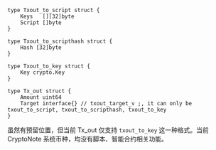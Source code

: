 ```
type Txout_to_script struct {
    Keys   [][32]byte
    Script []byte
}
```

```
type Txout_to_scripthash struct {
    Hash [32]byte
}
```

```
type Txout_to_key struct {
    Key crypto.Key
}
```

```
type Tx_out struct {
    Amount uint64
    Target interface{} // txout_target_v ;, it can only be  txout_to_script, txout_to_scripthash, txout_to_key
}
```

虽然有预留位置，但当前 Tx\_out 仅支持 `txout_to_key` 这一种格式。当前 CryptoNote 系统币种，均没有脚本、智能合约相关功能。



